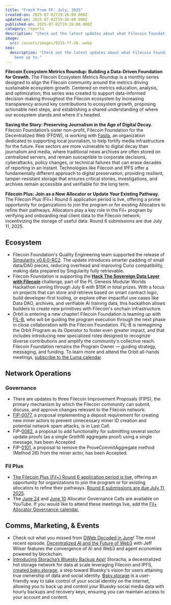 ```yaml
---
title: "Fresh From FF: July, 2025"
created-on: 2025-07-02T19:26:00.000Z
updated-on: 2025-07-02T19:26:00.000Z
published-on: 2025-07-02T19:26:00.000Z
category: reports
description: "Check out the latest updates about what Filecoin Foundation has been up to."
image:
  src: /assets/images/0215-ff-26-.webp
seo:
  description: "Check out the latest updates about what Filecoin Foundation has
    been up to."
---
```


​​**Filecoin Ecosystem Metrics Roundup: Building a Data-Driven Foundation for Growth.** The Filecoin Ecosystem Metrics Roundup is a monthly series designed to align the Filecoin community around the metrics driving sustainable ecosystem growth. Centered on metrics education, analysis, and optimization; this series was created to support data-informed decision-making throughout the Filecoin ecosystem by increasing transparency around key contributions to ecosystem growth, proposing actionable next steps, and establishing a shared understanding of where our ecosystem stands and where it's headed.

**Saving the Story: Preserving Journalism in the Age of Digital Decay.** Filecoin Foundation’s sister non-profit, Filecoin Foundation for the Decentralized Web (FFDW), is working with [Fasila](https://www.fasila-inc.com/), an organization dedicated to supporting local journalism, to help fortify media infrastructure for the future. Few sectors are more vulnerable to digital decay than journalism and media, where traditional news archives are often stored on centralized servers, and remain susceptible to corporate decisions, cyberattacks, policy changes, or technical failures that can erase decades of reporting in an instant. Technologies like Filecoin and IPFS offer a fundamentally different approach to digital preservation, providing resilient, tamper-resistant storage that ensures critical stories, investigations, and archives remain accessible and verifiable for the long term.

**Filecoin Plus: Join as a New Allocator or Update Your Existing Pathway.** The Filecoin Plus (Fil+) Round 6 application period is live, offering a prime opportunity for organizations to join the program or for existing Allocators to refine their pathways. Allocators play a key role in the Fil+ program by verifying and onboarding real client data to the Filecoin network, incentivizing the storage of useful data. Round 6 submissions are due July 11, 2025.

## Ecosystem

- Filecoin Foundation's Quality Engineering team supported the release of [Singularity v0.6.0-RC2](https://github.com/data-preservation-programs/singularity/releases). The update introduces smarter padding of small data/DAG pieces, reducing overhead and improving Curio compatibility, making data prepared by Singularity fully retrievable. 
- Filecoin Foundation is supporting the **[Hack The Sovereign Data Layer with Filecoin](https://plgenesis.devspot.app/en?activeTab=overview&challenge=filecoin-foundation)** challenge, part of the PL Genesis Modular Worlds Hackathon running through July 6 with $15K in total prizes. With a focus on projects that can store and retrieve based on smart contract logic, build developer-first tooling, or explore other impactful use cases like Data DAO, archives, and verifiable AI training data, this hackathon allows builders to create new primitives with Filecoin's onchain infrastructure.
- Orbit is entering a new chapter! Filecoin Foundation is teaming up with [FIL-B](http://fil.builders), who will be guiding the program execution through the next phase in close collaboration with the Filecoin Foundation. FIL-B is reimagining the Orbit Program as its Operator to foster even greater impact, and that includes introducing new specialized roles designed to recognize diverse contributions and amplify the community's collective reach. Filecoin Foundation remains the Program Owner — guiding strategy, messaging, and funding. To learn more and attend the Orbit all-hands meetings, [subscribe to the Luma calendar](https://lu.ma/filecoinorbit). 

## Network Operations

### Governance

- There are updates to three Filecoin Improvement Proposals (FIPS), the primary mechanism by which the Filecoin community can submit, discuss, and approve changes relevant to the Filecoin network:
- [FIP-0077](https://github.com/filecoin-project/FIPs/blob/master/FIPS/fip-0077.md), a proposal implementing a deposit requirement for creating new miner actors to prevent unnecessary miner ID creation and potential network spam attacks, is in Last Call.
- FIP-[0082](https://github.com/filecoin-project/FIPs/blob/master/FIPS/fip-0082.md), a proposal to add functionality for submitting several sector update proofs (as a single Groth16 aggregate proof) using a single message, has been Accepted
- FIP-[0101](https://github.com/filecoin-project/FIPs/blob/master/FIPS/fip-0101.md), a proposal to remove the ProveCommitAggregate method (Method 26) from the miner actor, has been Accepted.

### Fil Plus 

- [The Filecoin Plus (Fil+) Round 6 application period is live](/blog/filecoin-plus-join-as-a-new-allocator-or-update-your-existing-pathway), offering an opportunity for organizations to join the program or for existing allocators to refine their pathways. [Round 6 submissions are due July 11, 2025](/blog/filecoin-plus-join-as-a-new-allocator-or-update-your-existing-pathway).
- The [June 24](https://www.youtube.com/watch?v=v6toHJvME-k) and [June 10](https://www.youtube.com/watch?v=ytSDr9xt_Qs) Allocator Governance Calls are available on YouTube. If you would like to attend these meetings live, add the [Fil+ Allocator Governance calendar.](https://calendar.google.com/calendar/embed?src=c_k1gkfoom17g0j8c6bam6uf43j0%40group.calendar.google.com&ctz=America%2FLos_Angeles)

## Comms, Marketing, & Events

- Check out what you missed from [DWeb Decoded in June](https://www.youtube.com/playlist?list=PLp3zrT1ewY0micCUXk2G1B1-ukbpuclJy)! The most recent episode, [Decentralized AI and the Future of Web3](https://www.youtube.com/watch?v=omrFIOgq0iU&list=PLp3zrT1ewY0micCUXk2G1B1-ukbpuclJy&index=1) with Jeff Wilser features the convergence of AI and Web3 and agent economies powered by blockchain.
- [Introducing Storacha’s Bluesky Backup App!](https://bsky.app/profile/storacha.network/post/3lrgja7t6uc24) Storacha, a decentralized hot storage network for data at scale leveraging Filecoin and IPFS, [created bsky.storage](https://medium.com/@storacha/introducing-bsky-storage-own-your-social-identity-aa386944e7c7), a step toward Bluesky's vision for users attaining true ownership of data and social identity. [Bsky.storage](https://bsky.storage/) is a user-friendly way to take control of your social identity on the internet, allowing you to back up and control your Bluesky social media data with hourly backups and recovery keys, ensuring you can maintain access to your account and content.
